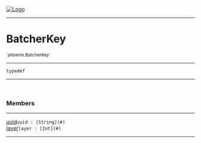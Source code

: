 
[![Logo](../../images/logo.png)](../../api/index.html)

---



<h1>BatcherKey</h1>
<small>`phoenix.BatcherKey`</small>



---

`typedef`

---

&nbsp;
&nbsp;



<h3>Members</h3> <hr/><span class="member apipage">
                <a name="uuid"><a class="lift" href="#uuid">uuid</a></a><code class="signature apipage">uuid : [String](#)</code><br/></span>
            <span class="small_desc_flat"></span><span class="member apipage">
                <a name="layer"><a class="lift" href="#layer">layer</a></a><code class="signature apipage">layer : [Int](#)</code><br/></span>
            <span class="small_desc_flat"></span>







---

&nbsp;
&nbsp;
&nbsp;
&nbsp;